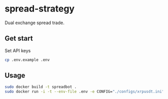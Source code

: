 # spread-strategy
Dual exchange spread trade.

## Get start

Set API keys

```bash
cp .env.example .env
```

## Usage

```bash
sudo docker build -t spreadbot .
sudo docker run -i -t --env-file .env -e CONFIG="./configs/xrpusdt.ini" --rm --name spreadbot-xrpusdt spreadbot
```